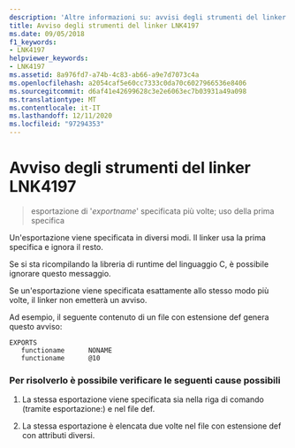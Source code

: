 ```yaml
---
description: 'Altre informazioni su: avvisi degli strumenti del linker LNK4197'
title: Avviso degli strumenti del linker LNK4197
ms.date: 09/05/2018
f1_keywords:
- LNK4197
helpviewer_keywords:
- LNK4197
ms.assetid: 8a976fd7-a74b-4c83-ab66-a9e7d7073c4a
ms.openlocfilehash: a2054caf5e60cc7333c0da70c6027966536e8406
ms.sourcegitcommit: d6af41e42699628c3e2e6063ec7b03931a49a098
ms.translationtype: MT
ms.contentlocale: it-IT
ms.lasthandoff: 12/11/2020
ms.locfileid: "97294353"
---
```

# <a name="linker-tools-warning-lnk4197"></a>Avviso degli strumenti del linker LNK4197

> esportazione di '*exportname*' specificata più volte; uso della prima specifica

Un'esportazione viene specificata in diversi modi. Il linker usa la prima specifica e ignora il resto.

Se si sta ricompilando la libreria di runtime del linguaggio C, è possibile ignorare questo messaggio.

Se un'esportazione viene specificata esattamente allo stesso modo più volte, il linker non emetterà un avviso.

Ad esempio, il seguente contenuto di un file con estensione def genera questo avviso:

```
EXPORTS
   functioname      NONAME
   functioname      @10
```

### <a name="to-fix-by-checking-the-following-possible-causes"></a>Per risolverlo è possibile verificare le seguenti cause possibili

1. La stessa esportazione viene specificata sia nella riga di comando (tramite esportazione:) e nel file def.

2. La stessa esportazione è elencata due volte nel file con estensione def con attributi diversi.
